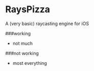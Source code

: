 RaysPizza
=========

A (very basic) raycasting engine for iOS

###working
- not much


###not working
- most everything
